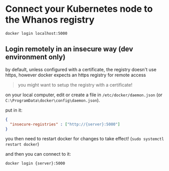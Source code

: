# Connect your Kubernetes node to the Whanos registry

```
docker login localhost:5000
```

## Login remotely in an insecure way (dev environment only)

by default, unless configured with a certificate, the registry doesn't use https, however docker expects an https registry for remote access

> you might want to setup the registry with a certificate!

on your local computer, edit or create a file in `/etc/docker/daemon.json` (or `C:\ProgramData\docker\config\daemon.json`).

put in it:

```json
{
  "insecure-registries" : ["http://{server}:5000"]
}
```

you then need to restart docker for changes to take effect! (`sudo systemctl restart docker`)

and then you can connect to it:

```
docker login {server}:5000
```